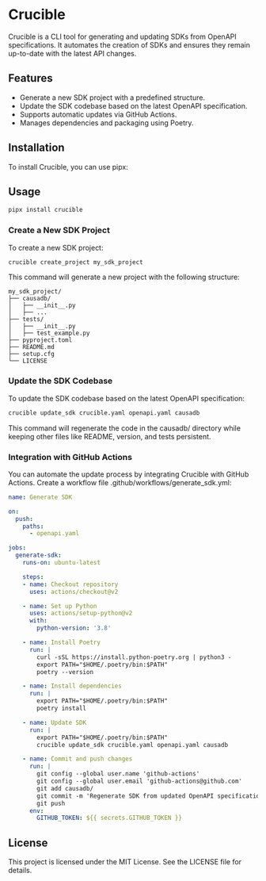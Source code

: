 # Crucible
Crucible is a CLI tool for generating and updating SDKs from OpenAPI specifications. It automates the creation of SDKs and ensures they remain up-to-date with the latest API changes.

## Features

* Generate a new SDK project with a predefined structure.
* Update the SDK codebase based on the latest OpenAPI specification.
* Supports automatic updates via GitHub Actions.
* Manages dependencies and packaging using Poetry.

## Installation
To install Crucible, you can use pipx:

## Usage

```bash
pipx install crucible
```

### Create a New SDK Project
To create a new SDK project:

```bash
crucible create_project my_sdk_project
```

This command will generate a new project with the following structure:

```plaintext
my_sdk_project/
├── causadb/
│   ├── __init__.py
│   ├── ...
├── tests/
│   ├── __init__.py
│   ├── test_example.py
├── pyproject.toml
├── README.md
├── setup.cfg
└── LICENSE
```

### Update the SDK Codebase
To update the SDK codebase based on the latest OpenAPI specification:

```bash
crucible update_sdk crucible.yaml openapi.yaml causadb
```

This command will regenerate the code in the causadb/ directory while keeping other files like README, version, and tests persistent.

### Integration with GitHub Actions
You can automate the update process by integrating Crucible with GitHub Actions. Create a workflow file .github/workflows/generate_sdk.yml:

```yaml
name: Generate SDK

on:
  push:
    paths:
      - openapi.yaml

jobs:
  generate-sdk:
    runs-on: ubuntu-latest

    steps:
    - name: Checkout repository
      uses: actions/checkout@v2

    - name: Set up Python
      uses: actions/setup-python@v2
      with:
        python-version: '3.8'

    - name: Install Poetry
      run: |
        curl -sSL https://install.python-poetry.org | python3 -
        export PATH="$HOME/.poetry/bin:$PATH"
        poetry --version

    - name: Install dependencies
      run: |
        export PATH="$HOME/.poetry/bin:$PATH"
        poetry install

    - name: Update SDK
      run: |
        export PATH="$HOME/.poetry/bin:$PATH"
        crucible update_sdk crucible.yaml openapi.yaml causadb

    - name: Commit and push changes
      run: |
        git config --global user.name 'github-actions'
        git config --global user.email 'github-actions@github.com'
        git add causadb/
        git commit -m 'Regenerate SDK from updated OpenAPI specification'
        git push
      env:
        GITHUB_TOKEN: ${{ secrets.GITHUB_TOKEN }}
```

## License
This project is licensed under the MIT License. See the LICENSE file for details.